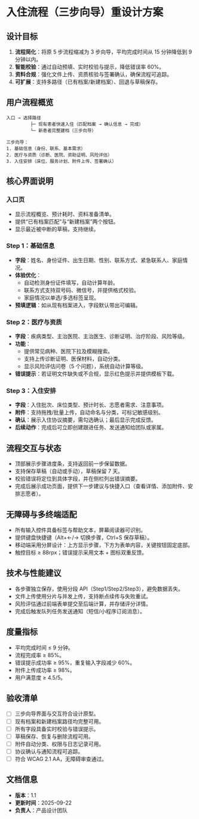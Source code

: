 ﻿# 入住流程（三步向导）重设计方案

## 设计目标
1. **流程简化**：将原 5 步流程缩减为 3 步向导，平均完成时间从 15 分钟降低到 9 分钟以内。
2. **智能校验**：通过自动预填、实时校验与提示，降低错误率 60%。
3. **资料合规**：强化文件上传、资质核验与签署确认，确保流程可追踪。
4. **可扩展**：支持多路径（已有档案/新建档案）、回退与草稿保存。

## 用户流程概览
```
入口 → 选择路径
         ├─ 现有患者快速入住（匹配档案 → 确认信息 → 完成）
         └─ 新患者完整建档（三步向导）

三步向导：
1. 基础信息（身份、联系、基本需求）
2. 医疗与资质（诊断、医院、资助证明、风险评估）
3. 入住安排（床位、服务计划、附件上传、签署确认）
```

## 核心界面说明
### 入口页
- 显示流程概览、预计耗时、资料准备清单。
- 提供“已有档案匹配”与“新建档案”两个按钮。
- 显示最近被中断的草稿，支持继续。

### Step 1：基础信息
- **字段**：姓名、身份证件、出生日期、性别、联系方式、紧急联系人、家庭情况。
- **体验优化**：
  - 自动检测身份证件填写，自动计算年龄。
  - 联系方式支持双号码、微信号，并提供格式校验。
  - 家庭情况以单选/多选标签呈现。
- **预填逻辑**：如从现有档案进入，字段默认带出可编辑。

### Step 2：医疗与资质
- **字段**：疾病类型、主治医院、主治医生、诊断证明、治疗阶段、风险等级。
- **功能**：
  - 提供常见病种、医院下拉及模糊搜索。
  - 支持上传诊断证明、医保材料，自动分类。
  - 显示风险评估问卷（5 个问题），系统自动计算等级。
- **错误提示**：若证明文件缺失或不合规，显示红色提示并提供模板下载。

### Step 3：入住安排
- **字段**：入住批次、床位类型、预计时长、志愿者需求、注意事项。
- **附件**：支持拖拽/批量上传，自动命名与分类，可标记敏感级别。
- **确认**：展示入住协议摘要，需勾选确认；最后显示完成反馈。
- **后续动作**：完成后可立即创建跟进任务、发送通知给团队或家属。

## 流程交互与状态
- 顶部展示步骤进度条，支持返回前一步保留数据。
- 支持保存草稿（自动或手动），草稿保留 7 天。
- 校验错误将定位到具体字段，并在侧栏列出错误摘要。
- 完成后展示成功页面，提供下一步建议与快捷入口（查看详情、添加附件、安排志愿者）。

## 无障碍与多终端适配
- 所有输入控件具备标签与帮助文本，屏幕阅读器可识别。
- 提供键盘快捷键（Alt+←/→ 切换步骤，Ctrl+S 保存草稿）。
- 移动端采用分屏设计：上方显示步骤，下方为表单内容，关键按钮固定底部。
- 触控目标 ≥ 88rpx；错误提示采用文本 + 图标双重反馈。

## 技术与性能建议
- 各步骤独立保存，使用分段 API（Step1/Step2/Step3），避免数据丢失。
- 文件上传使用分片与并发上传，支持断点续传与失败重试。
- 风险评估通过前端表单提交至后端计算，并存储评分详情。
- 完成后触发队列任务发送通知（短信/小程序订阅消息）。

## 度量指标
- 平均完成时间 ≤ 9 分钟。
- 流程完成率 ≥ 85%。
- 错误提示成功率 ≥ 95%，重复输入字段减少 60%。
- 附件上传成功率 ≥ 98%。
- 用户满意度 ≥ 4.5/5。

## 验收清单
- [ ] 三步向导界面与交互符合设计原型。
- [ ] 现有档案和新建档案路径均完整可用。
- [ ] 所有字段具备实时校验与错误提示。
- [ ] 草稿保存、恢复与删除流程可用。
- [ ] 附件自动分类、权限与日志记录可用。
- [ ] 协议确认与通知流程可追踪。
- [ ] 符合 WCAG 2.1 AA，无障碍审查通过。

## 文档信息
- **版本**：1.1
- **更新时间**：2025-09-22
- **负责人**：产品设计团队
